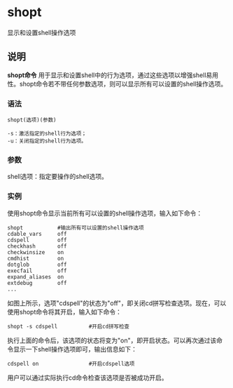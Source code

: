 shopt
===

显示和设置shell操作选项

## 说明

**shopt命令** 用于显示和设置shell中的行为选项，通过这些选项以增强shell易用性。shopt命令若不带任何参数选项，则可以显示所有可以设置的shell操作选项。

### 语法  

```
shopt(选项)(参数)
```

  

```
-s：激活指定的shell行为选项；
-u：关闭指定的shell行为选项。
```

### 参数  

shell选项：指定要操作的shell选项。

### 实例  

使用shopt命令显示当前所有可以设置的shell操作选项，输入如下命令：

```
shopt           #输出所有可以设置的shell操作选项
cdable_vars     off
cdspell         off
checkhash       off
checkwinsize    on
cmdhist         on
dotglob         off
execfail        off
expand_aliases  on
extdebug        off
...
```

如图上所示，选项"cdspell"的状态为"off"，即关闭cd拼写检查选项。现在，可以使用shopt命令将其开启，输入如下命令：

```
shopt -s cdspell          #开启cd拼写检查
```

执行上面的命令后，该选项的状态将变为"on"，即开启状态。可以再次通过该命令显示一下shell操作选项即可，输出信息如下：

```
cdspell on                #开启cdspell选项
```

用户可以通过实际执行cd命令检查该选项是否被成功开启。


